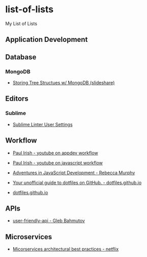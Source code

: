 # list-of-lists
My List of Lists

## Application Development 

## Database
### MongoDB

* [Storing Tree Structues w/ MongoDB (slideshare)](http://www.slideshare.net/voronenko/storing-tree-structures-with-mongodb)

##  Editors
### Sublime

* [Sublime Linter User Settings](http://bl.ocks.org/bretdavidson/3189814)

## Workflow
* [Paul Irish - youtube on appdev workflow](https://www.youtube.com/watch?v=vDbbz-BdyYc)
* [Paul Irish - youtube on javascript workflow](https://www.youtube.com/watch?v=f7AU2Ozu8eo)
* [Adventures in JavaScript Development - Rebecca Murphy](http://rmurphey.com/)
* [Your unofficial guide to dotfiles on GitHub. - dotfiles.github.io](http://dotfiles.github.io/)

* <a href="http://dotfiles.github.io" target="_blank">dotfiles.github.io</a>

## APIs
* [user-friendly-api - Gleb Bahmutov](http://glebbahmutov.com/blog/user-friendly-api/)

## Microservices

* [Micorservices architectural best practices - netflix](https://www.nginx.com/blog/microservices-at-netflix-architectural-best-practices/)

